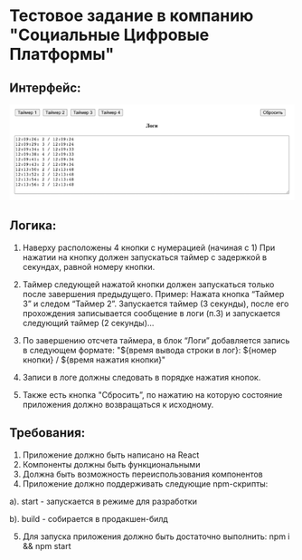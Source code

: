 # Тестовое задание в компанию "Социальные Цифровые Платформы"

## Интерфейс:

![Interface](/interface.png)

## Логика:

1. Наверху расположены 4 кнопки с нумерацией (начиная с 1) При нажатии на
   кнопку должен запускаться таймер с задержкой в секундах, равной номеру кнопки.
2. Таймер следующей нажатой кнопки должен запускаться только после завершения предыдущего.
   Пример: Нажата кнопка “Таймер 3” и следом “Таймер 2”. Запускается таймер (3 секунды), после его прохождения записывается сообщение в логи (п.3) и запускается следующий таймер (2 секунды)...

3. По завершению отсчета таймера, в блок “Логи” добавляется запись в следующем формате: "\${время вывода строки в лог}: \${номер кнопки} / \${время нажатия кнопки}"

4. Записи в логе должны следовать в порядке нажатия кнопок.

5. Также есть кнопка "Сбросить”, по нажатию на которую состояние приложения должно возвращаться к исходному.

## Требования:

1. Приложение должно быть написано на React
2. Компоненты должны быть функциональными
3. Должна быть возможность переиспользования компонентов
4. Приложение должно поддерживать следующие npm-скрипты:

<p>a). start - запускается в режиме для разработки</p>
<p>b). build - собирается в продакшен-билд</p>

5. Для запуска приложения должно быть достаточно выполнить: npm i && npm
   start
